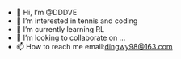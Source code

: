 - 👋 Hi, I’m @DDDVE
- 👀 I’m interested in tennis and coding
- 🌱 I’m currently learning RL
- 💞️ I’m looking to collaborate on ...
- 📫 How to reach me email:dingwy98@163.com

<!---
DDDVE/DDDVE is a ✨ special ✨ repository because its `README.md` (this file) appears on your GitHub profile.
You can click the Preview link to take a look at your changes.
--->
